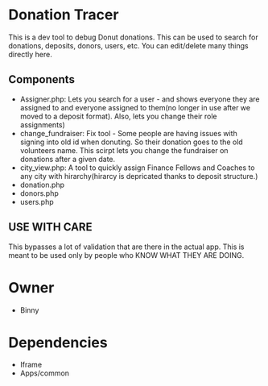 # Donation Tracer

This is a dev tool to debug Donut donations. This can be used to search for donations, deposits, donors, users, etc. You can edit/delete many things directly here. 

## Components

* Assigner.php: Lets you search for a user - and shows everyone they are assigned to and everyone assigned to them(no longer in use after we moved to a deposit format). Also, lets you change their role assignments)
* change_fundraiser: Fix tool - Some people are having issues with signing into old id when donuting. So their donation goes to the old volunteers name. This scirpt lets you change the fundraiser on donations after a given date.
* city_view.php: A tool to quickly assign Finance Fellows and Coaches to any city with hirarchy(hirarcy is depricated thanks to deposit structure.)
* donation.php
* donors.php
* users.php

## USE WITH CARE

This bypasses a lot of validation that are there in the actual app. This is meant to be used only by people who KNOW WHAT THEY ARE DOING. 

# Owner

* Binny

# Dependencies

* Iframe
* Apps/common
